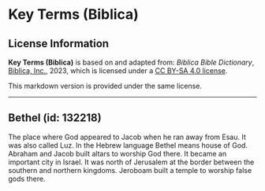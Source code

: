 # Key Terms (Biblica)

## License Information

**Key Terms (Biblica)** is based on and adapted from: _Biblica Bible Dictionary_, [Biblica, Inc.](https://www.biblica.com/), 2023, which is licensed under a [CC BY-SA 4.0 license](https://creativecommons.org/licenses/by-sa/4.0/legalcode.en).

This markdown version is provided under the same license.



--------------------------------

## Bethel (id: 132218)

The place where God appeared to Jacob when he ran away from Esau. It was also called Luz. In the Hebrew language Bethel means house of God. Abraham and Jacob built altars to worship God there. It became an important city in Israel. It was north of Jerusalem at the border between the southern and northern kingdoms. Jeroboam built a temple to worship false gods there.



